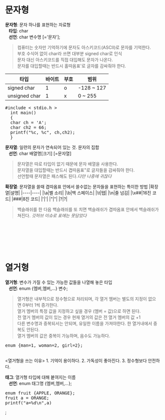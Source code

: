 # 문자형
**문자형**: 문자 하나를 표현하는 자료형  
&nbsp;&nbsp;&nbsp;**타입**: char  
&nbsp;&nbsp;&nbsp;**선언**: char 변수명 [='문자'];
> 컴퓨터는 숫자만 기억하기에 문자도 아스키코드(ASCII)로 문자를 기억한다.    
> 부호 수식어 없이 char라 쓰면 대부분 signed char로 인식  
> 문자 대신 아스키코드를 직접 대입해도 문자가 나온다.  
> 문자를 대입할때는 반드시 홀따옴표'로 글자를 감싸줘야 한다.  

|타입|바이트|부호|범위|
|----|----|----|----|
|signed char|1|o|-128 ~ 127|
|unsigned char|1|x|0 ~ 255|
<pre>#include < stdio.h >
  int main()
  {
  char ch = 'A';
  char ch2 = 66;
  printf("%c, %c", ch,ch2);
  }
</pre>
**문자열**: 일련의 문자가 연속되어 있는 것. 문자의 집합  
&nbsp;&nbsp;&nbsp;**선언**: char 배열명[크기] [=문자열]  
> 문자열은 따로 타입이 없기 때문에 문자 배열을 사용한다.  
> 문자열을 대입할때는 반드시 겹따옴표"로 글자들을 감싸줘야 한다.  
> 선언할때 문자열은 패스해도 된다.*다만 나중에 귀찮다*

**확장열**: 문자열을 쓸때 겹따옴표 안에서 쓸수없는 문자들을 표현하는 특이한 방법
|확장열|설명|
|----|----|
|\a|벨 소리|
|\b|백 스페이스|
|\t|탭|
|\n|줄 넘김|
|\x##|16진 코드|
|\###|8진 코드|
|\'|'|
|\"|"|
|\?|?|
> 백슬래쉬를 한 다음 백슬래쉬를 또 치면 백슬래쉬가 겹따옴표 안에서 백슬래쉬가 쳐진다. *깃허브 이슈로 표에는 못담았다*

<br><br><br><br><br>
# 열거형
**열거형**: 변수가 가질 수 있는 가능한 값들을 나열해 놓은 타입  
&nbsp;&nbsp;&nbsp;**선언**: enum {멤버,멤버,...} 변수;
> 열거형은 내부적으로 정수형으로 처리되며, 각 열거 멤버는 별도의 지정이 없으면 0부터 1씩 증가한다.  
> 열거 멤버의 특정 값을 지정하고 싶을 경우 (멤버 = 값)으로 하면 된다.  
> 전 열거 멤버의 값이 있는 경우 현재 열거의 값은 전 열거 멤버의 값 +1  
> 다른 변수명과 중복되서는 안되며, 유일한 이름을 가져야한다. 한 열거내에서 중복도 안된다.  
> 열거 멤버의 값은 중복이 가능하며, 음수도 가능하다.
<pre>enum {man=1, woman=2, girl=2};</pre>
<br>
<열거형을 쓰는 이유>  
1. 기억이 용이하다.  
2. 가독성이 좋아진다.  
3. 정수형보다 안전하다.  

**태그**: 열거형 타입에 대해 븉여지는 이름\
&nbsp;&nbsp;&nbsp;**선언**: enum 태그명 {멤버,멤버,...};
<pre>enum fruit {APPLE, ORANGE};
fruit a = ORANGE;
printf("a=%d\n",a)</pre>;
